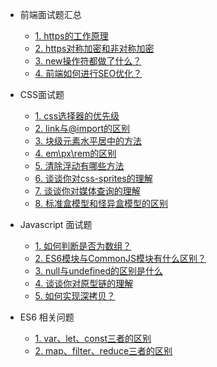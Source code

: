 - 前端面试题汇总 </br>
  - [1. https的工作原理](https://github.com/baixue0111/webInterView/issues/1)</br>
  - [2. https对称加密和非对称加密](https://github.com/baixue0111/webInterView/issues/2)</br>
  - [3. new操作符都做了什么？](https://github.com/baixue0111/webInterView/issues/3)</br>
  - [4. 前端如何进行SEO优化？](https://github.com/baixue0111/webInterView/issues/4)</br>

- CSS面试题</br>
  - [1. css选择器的优先级](https://github.com/baixue0111/webInterView/issues/5)</br>
  - [2. link与@import的区别](https://github.com/baixue0111/webInterView/issues/6)</br>
  - [3. 块级元素水平居中的方法](https://github.com/baixue0111/webInterView/issues/7)</br>
  - [4. em\px\rem的区别](https://github.com/baixue0111/webInterView/issues/8)</br>
  - [5. 清除浮动有哪些方法](https://github.com/baixue0111/webInterView/issues/9)</br>
  - [6. 谈谈你对css-sprites的理解](https://github.com/baixue0111/webInterView/issues/10)</br>
  - [7. 谈谈你对媒体查询的理解](https://github.com/baixue0111/webInterView/issues/11)</br>
  - [8. 标准盒模型和怪异盒模型的区别](https://github.com/baixue0111/webInterView/issues/12)</br>

- Javascript 面试题</br>
  - [1. 如何判断是否为数组？](https://github.com/baixue0111/webInterView/issues/13)</br>
  - [2. ES6模块与CommonJS模块有什么区别？](https://github.com/baixue0111/webInterView/issues/14)</br>
  - [3. null与undefined的区别是什么](https://github.com/baixue0111/webInterView/issues/15)</br>
  - [4. 谈谈你对原型链的理解](https://github.com/baixue0111/webInterView/issues/16)</br>
  - [5. 如何实现深拷贝？](https://github.com/baixue0111/webInterView/issues/19)</br>

- ES6 相关问题</br>
  - [1. var、let、const三者的区别](https://github.com/baixue0111/webInterView/issues/17)</br>
  - [2. map、filter、reduce三者的区别](https://github.com/baixue0111/webInterView/issues/18)</br>